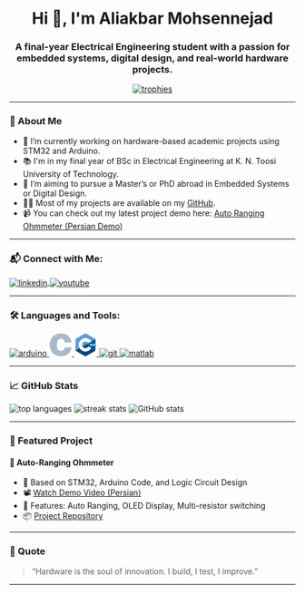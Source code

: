 <h1 align="center">Hi 👋, I'm Aliakbar Mohsennejad</h1>
<h3 align="center">A final-year Electrical Engineering student with a passion for embedded systems, digital design, and real-world hardware projects.</h3>

<p align="center">
  <a href="https://github.com/ryo-ma/github-profile-trophy">
    <img src="https://github-profile-trophy.vercel.app/?username=Aliakbar-Mohsennejad&theme=algolia" alt="trophies" />
  </a>
</p>

---

### 🌱 About Me
- 🔭 I’m currently working on hardware-based academic projects using STM32 and Arduino.
- 📚 I'm in my final year of BSc in Electrical Engineering at K. N. Toosi University of Technology.
- 🎯 I’m aiming to pursue a Master’s or PhD abroad in Embedded Systems or Digital Design.
- 👨‍💻 Most of my projects are available on my [GitHub](https://github.com/Aliakbar-Mohsennejad).
- 📹 You can check out my latest project demo here: [Auto Ranging Ohmmeter (Persian Demo)](https://youtu.be/rKCyiMRLrpU)

---

### 📬 Connect with Me:
<p align="left">
  <a href="https://www.linkedin.com/in/aliakbar-mohsennejad" target="blank">
    <img align="center" src="https://raw.githubusercontent.com/rahuldkjain/github-profile-readme-generator/master/src/images/icons/Social/linked-in-alt.svg" alt="linkedin" height="30" width="40" />
  </a>
  <a href="https://youtu.be/rKCyiMRLrpU" target="blank">
    <img align="center" src="https://raw.githubusercontent.com/rahuldkjain/github-profile-readme-generator/master/src/images/icons/Social/youtube.svg" alt="youtube" height="30" width="40" />
  </a>
</p>

---

### 🛠️ Languages and Tools:
<p align="left">
  <a href="https://www.arduino.cc/" target="_blank" rel="noreferrer">
    <img src="https://cdn.worldvectorlogo.com/logos/arduino-1.svg" alt="arduino" width="40" height="40"/>
  </a>
  <a href="https://www.cprogramming.com/" target="_blank" rel="noreferrer">
    <img src="https://raw.githubusercontent.com/devicons/devicon/master/icons/c/c-original.svg" alt="c" width="40" height="40"/>
  </a>
  <a href="https://www.w3schools.com/cpp/" target="_blank" rel="noreferrer">
    <img src="https://raw.githubusercontent.com/devicons/devicon/master/icons/cplusplus/cplusplus-original.svg" alt="cplusplus" width="40" height="40"/>
  </a>
  <a href="https://git-scm.com/" target="_blank" rel="noreferrer">
    <img src="https://www.vectorlogo.zone/logos/git-scm/git-scm-icon.svg" alt="git" width="40" height="40"/>
  </a>
  <a href="https://www.mathworks.com/" target="_blank" rel="noreferrer">
    <img src="https://upload.wikimedia.org/wikipedia/commons/2/21/Matlab_Logo.png" alt="matlab" width="40" height="40"/>
  </a>
</p>

---

### 📈 GitHub Stats
<p align="left">
  <img src="https://github-readme-stats.vercel.app/api/top-langs?username=Aliakbar-Mohsennejad&show_icons=true&locale=en&layout=compact" alt="top languages" />
  <img src="https://github-readme-streak-stats.herokuapp.com/?user=Aliakbar-Mohsennejad" alt="streak stats" />
  <img src="https://github-readme-stats.vercel.app/api?username=Aliakbar-Mohsennejad&show_icons=true&locale=en" alt="GitHub stats" />
</p>

---

### 📌 Featured Project
#### 🔧 Auto-Ranging Ohmmeter  
- 🧠 Based on STM32, Arduino Code, and Logic Circuit Design  
- 📽️ [Watch Demo Video (Persian)](https://youtu.be/rKCyiMRLrpU)  
- 🧰 Features: Auto Ranging, OLED Display, Multi-resistor switching  
- 📦 [Project Repository](https://github.com/Aliakbar-Mohsennejad/Auto-Ranging-Ohmmeter)

---

### 💬 Quote
> “Hardware is the soul of innovation. I build, I test, I improve.”

---

